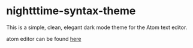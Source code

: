 # nightttime-syntax-theme

This is a simple, clean, elegant dark mode theme for the Atom text editor.

atom editor can be found [here](https://atom.io/)

